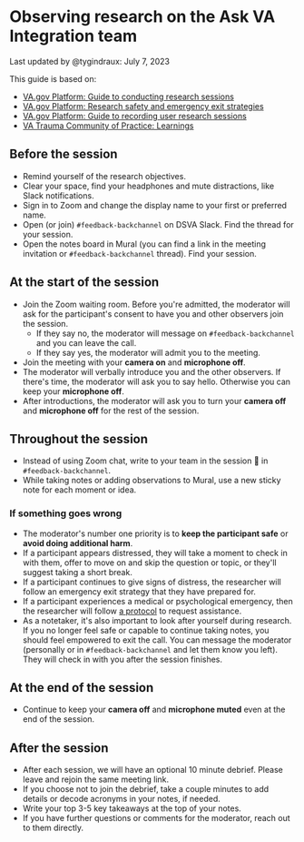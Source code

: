 # Observing research on the Ask VA Integration team

Last updated by @tygindraux: July 7, 2023
 
This guide is based on:
* [VA.gov Platform: Guide to conducting research sessions](https://depo-platform-documentation.scrollhelp.site/research-design/conducting-research-sessions#ConductingResearchSessions-Moderatingtips)
* [VA.gov Platform: Research safety and emergency exit strategies](https://depo-platform-documentation.scrollhelp.site/research-design/research-safety-and-emergency-exit-strategies#ResearchSafetyandEmergencyExitStrategies-Creatingasafespaceforparticipants)
* [VA.gov Platform: Guide to recording user research sessions](https://depo-platform-documentation.scrollhelp.site/research-design/Recording-User-Research-Sessions.2050949305.html)
* [VA Trauma Community of Practice: Learnings](https://github.com/department-of-veterans-affairs/va.gov-team/blob/master/teams/shared-support/trauma/notes/2023-03-06.md)

## Before the session

* Remind yourself of the research objectives.
* Clear your space, find your headphones and mute distractions, like Slack notifications.
* Sign in to Zoom and change the display name to your first or preferred name.
* Open (or join) `#feedback-backchannel` on DSVA Slack. Find the thread for your session.
* Open the notes board in Mural (you can find a link in the meeting invitation or `#feedback-backchannel` thread). Find your session.

## At the start of the session

* Join the Zoom waiting room. Before you're admitted, the moderator will ask for the participant's consent to have you and other observers join the session.
    * If they say no, the moderator will message on `#feedback-backchannel` and you can leave the call.
    * If they say yes, the moderator will admit you to the meeting.
* Join the meeting with your **camera on** and **microphone off**.
* The moderator will verbally introduce you and the other observers. If there's time, the moderator will ask you to say hello. Otherwise you can keep your **microphone off**.
* After introductions, the moderator will ask you to turn your **camera off** and **microphone off** for the rest of the session.

## Throughout the session

* Instead of using Zoom chat, write to your team in the session 🧵 in `#feedback-backchannel`.
* While taking notes or adding observations to Mural, use a new sticky note for each moment or idea.

### If something goes wrong

* The moderator's number one priority is to **keep the participant safe** or **avoid doing additional harm**.
* If a participant appears distressed, they will take a moment to check in with them, offer to move on and skip the question or topic, or they'll suggest taking a short break.
* If a participant continues to give signs of distress, the researcher will follow an emergency exit strategy that they have prepared for.
* If a participant experiences a medical or psychological emergency, then the researcher will follow [a protocol](https://depo-platform-documentation.scrollhelp.site/research-design/research-safety-and-emergency-exit-strategies#Researchsafetyandemergencyexitstrategies-Requestingemergencyassistance) to request assistance.
* As a notetaker, it's also important to look after yourself during research. If you no longer feel safe or capable to continue taking notes, you should feel empowered to exit the call. You can message the moderator (personally or in `#feedback-backchannel` and let them know you left). They will check in with you after the session finishes.

## At the end of the session

* Continue to keep your **camera off** and **microphone muted** even at the end of the session.

## After the session

* After each session, we will have an optional 10 minute debrief. Please leave and rejoin the same meeting link.
* If you choose not to join the debrief, take a couple minutes to add details or decode acronyms in your notes, if needed.
* Write your top 3-5 key takeaways at the top of your notes.
* If you have further questions or comments for the moderator, reach out to them directly.

